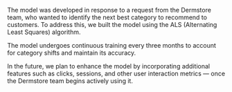 The model was developed in response to a request from the Dermstore team, who wanted to identify the next best category to recommend to customers.
To address this, we built the model using the ALS (Alternating Least Squares) algorithm.

The model undergoes continuous training every three months to account for category shifts and maintain its accuracy.

In the future, we plan to enhance the model by incorporating additional features such as clicks, sessions, and other user interaction metrics — once the Dermstore team begins actively using it.
